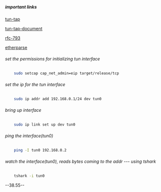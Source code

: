 ##### important links
[tun-tap](https://docs.rs/tun-tap/latest/tun_tap/)

[tun-tap-document](https://www.kernel.org/doc/Documentation/networking/tuntap.txt)

[rfc-793](https://datatracker.ietf.org/doc/html/rfc793)

[etherparse](https://github.com/JulianSchmid/etherparse)

###### set the permissions for initializing tun interface
``` bash 
    sudo setcap cap_net_admin=eip target/release/tcp
```

###### set the ip for the tun interface
``` bash 
    sudo ip addr add 192.168.0.1/24 dev tun0
```

###### bring up interface 
``` bash 
    sudo ip link set up dev tun0
```

###### ping the interface(tun0) 
``` bash 
    ping -I tun0 192.168.0.2
```

###### watch the interface(tun0), reads bytes coming to the addr --- using tshark 
``` bash 
    tshark -i tun0
```
--38.55--
